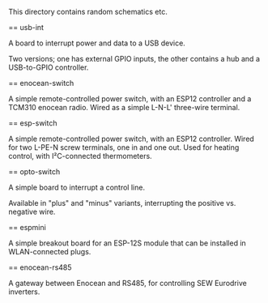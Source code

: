 This directory contains random schematics etc.

== usb-int

A board to interrupt power and data to a USB device.

Two versions; one has external GPIO inputs, the other contains a hub and a
USB-to-GPIO controller.

== enocean-switch

A simple remote-controlled power switch, with an ESP12 controller and a TCM310
enocean radio. Wired as a simple L-N-L' three-wire terminal.

== esp-switch

A simple remote-controlled power switch, with an ESP12 controller. Wired for
two L-PE-N screw terminals, one in and one out. Used for heating control,
with I²C-connected thermometers.

== opto-switch

A simple board to interrupt a control line.

Available in "plus" and "minus" variants, interrupting the positive vs.
negative wire.

== espmini

A simple breakout board for an ESP-12S module that can be installed in
WLAN-connected plugs.

== enocean-rs485

A gateway between Enocean and RS485, for controlling SEW Eurodrive inverters.




